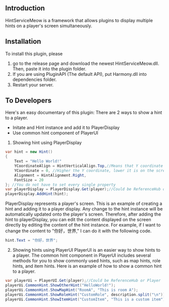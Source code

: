 ## Introduction
HintServiceMeow is a framework that allows plugins to display multiple hints on a player's screen simultaneously.

## Installation
To install this plugin, please 
1. go to the release page and download the newest HintServiceMeow.dll. Then, paste it into the plugin folder.
2. If you are using PluginAPI (The default API), put Harmony.dll into dependencies folder.
3. Restart your server.

## To Developers
Here's an easy documentary of this plugin:
There are 2 ways to show a hint to a player.
- Initate and Hint instance and add it to PlayerDisplay
- Use common hint component of PlayerUI
1. Showing hint using PlayerDisplay
```csharp
var hint = new Hint() 
{
    Text = "Hello World!"
    YCoordinateAlign = HintVerticalAlign.Top,//Means that Y coordinate represent the top side of the hint
    YCoordinate = 0, //Higher the Y coordinate, lower it is on the screen
    Alignment = HintAlignment.Right,
    FontSize = 20
}; //You do not have to set every single property
var playerDisplay = PlayerDisplay.Get(player);//Could be ReferenceHub or Player
playerDisplay.AddHint(hint);
 ```
PlayerDisplay represents a player's screen. This is an example of creating a hint and adding it to a player display. Any change to the hint instance will be automatically updated onto the player's screen. Therefore, after adding the hint to playerDisplay, you can edit the content displayed on the screen directly by editing the content of the hint instance. For example, if I want to change the content to "你好，世界," I can do it with the following code.
```csharp
hint.Text = "你好，世界";
```
2. Showing hints using PlayerUI
PlayerUI is an easier way to show hints to a player. The common hint component in PlayerUI includes several methods for you to show commonly used hints, such as map hints, role hints, and item hints. Here is an example of how to show a common hint to a player.
```csharp
var playerUi = PlayerUI.Get(player);//Could be ReferenceHub or Player
playerUi.CommonHint.ShowOtherHint("HelloWorld!");
playerUi.CommonHint.ShowMapHint("RoomA", "This is room A");
playerUi.CommonHint.ShowRoleHint("CustomRole", description.split("\n"));
playerUi.CommonHint.ShowItemHint("CustomItem", "This is a custom item");
```
